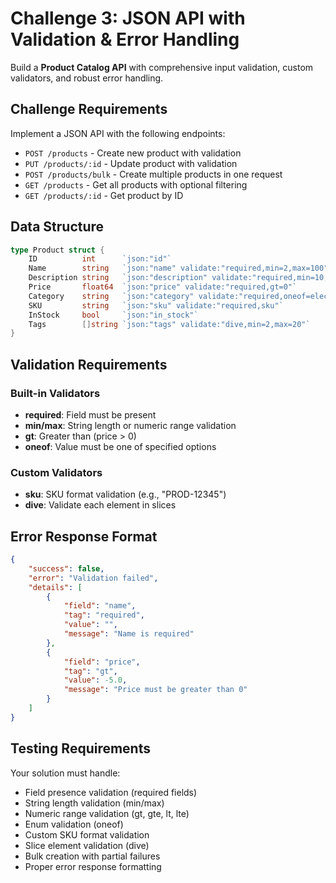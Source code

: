 # Challenge 3: JSON API with Validation & Error Handling

Build a **Product Catalog API** with comprehensive input validation, custom validators, and robust error handling.

## Challenge Requirements

Implement a JSON API with the following endpoints:

- `POST /products` - Create new product with validation
- `PUT /products/:id` - Update product with validation  
- `POST /products/bulk` - Create multiple products in one request
- `GET /products` - Get all products with optional filtering
- `GET /products/:id` - Get product by ID

## Data Structure

```go
type Product struct {
    ID          int      `json:"id"`
    Name        string   `json:"name" validate:"required,min=2,max=100"`
    Description string   `json:"description" validate:"required,min=10,max=500"`
    Price       float64  `json:"price" validate:"required,gt=0"`
    Category    string   `json:"category" validate:"required,oneof=electronics clothing books home"`
    SKU         string   `json:"sku" validate:"required,sku"`
    InStock     bool     `json:"in_stock"`
    Tags        []string `json:"tags" validate:"dive,min=2,max=20"`
}
```

## Validation Requirements

### Built-in Validators
- **required**: Field must be present
- **min/max**: String length or numeric range validation
- **gt**: Greater than (price > 0)
- **oneof**: Value must be one of specified options

### Custom Validators
- **sku**: SKU format validation (e.g., "PROD-12345")
- **dive**: Validate each element in slices

## Error Response Format

```json
{
    "success": false,
    "error": "Validation failed",
    "details": [
        {
            "field": "name",
            "tag": "required",
            "value": "",
            "message": "Name is required"
        },
        {
            "field": "price",
            "tag": "gt",
            "value": -5.0,
            "message": "Price must be greater than 0"
        }
    ]
}
```

## Testing Requirements

Your solution must handle:
- Field presence validation (required fields)
- String length validation (min/max)
- Numeric range validation (gt, gte, lt, lte)
- Enum validation (oneof)
- Custom SKU format validation
- Slice element validation (dive)
- Bulk creation with partial failures
- Proper error response formatting